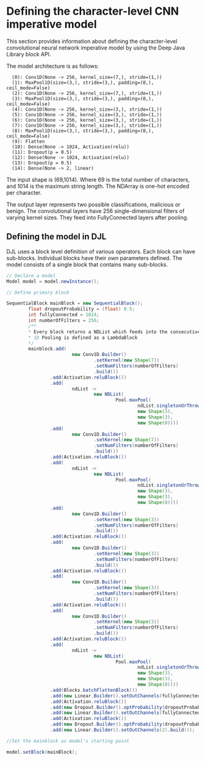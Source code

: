 # Defining the character-level CNN imperative model

This section provides information about defining the character-level convolutional neural network imperative model by using the Deep Java Library block API.

The model architecture is as follows:

```
  (0): Conv1D(None -> 256, kernel_size=(7,), stride=(1,))
  (1): MaxPool1D(size=(3,), stride=(3,), padding=(0,), ceil_mode=False)
  (2): Conv1D(None -> 256, kernel_size=(7,), stride=(1,))
  (3): MaxPool1D(size=(3,), stride=(3,), padding=(0,), ceil_mode=False)
  (4): Conv1D(None -> 256, kernel_size=(3,), stride=(1,))
  (5): Conv1D(None -> 256, kernel_size=(3,), stride=(1,))
  (6): Conv1D(None -> 256, kernel_size=(3,), stride=(1,))
  (7): Conv1D(None -> 256, kernel_size=(3,), stride=(1,))
  (8): MaxPool1D(size=(3,), stride=(3,), padding=(0,), ceil_mode=False)
  (9): Flatten
  (10): Dense(None -> 1024, Activation(relu))
  (11): Dropout(p = 0.5)
  (12): Dense(None -> 1024, Activation(relu))
  (13): Dropout(p = 0.5)
  (14): Dense(None -> 2, linear)

```

The input shape is (69,1014). Where 69 is the total number of characters, and 1014 is the maximum string length. The NDArray is one-hot encoded per character. 

The output layer represents two possible classifications, malicious or benign. The convolutional layers have 256 single-dimensional filters of varying kernel sizes. They feed into FullyConnected layers after pooling.


## Defining the model in DJL

DJL uses a block level definition of various operators. Each block can have sub-blocks. Individual blocks have their own parameters defined. The model consists of a single block that contains many sub-blocks.

```java
// Declare a model
Model model = model.newInstance();

// Define primary block

SequentialBlock mainBlock = new SequentialBlock();
        float dropoutProbability = (float) 0.5;
        int fullyConnected = 1024;
        int numberOfFilters = 256;
        /**
        * Every block returns a NDList which feeds into the consecutive Block
        * 1D Pooling is defined as a LambdaBlock 
        */
        mainblock.add(
                        new Conv1D.Builder()
                                .setKernel(new Shape(7))
                                .setNumFilters(numberOfFilters)
                                .build())
                .add(Activation.reluBlock())
                .add(
                        ndList ->
                                new NDList(
                                        Pool.maxPool(
                                                ndList.singletonOrThrow(),
                                                new Shape(3),
                                                new Shape(3),
                                                new Shape(0))))
                .add(
                        new Conv1D.Builder()
                                .setKernel(new Shape(7))
                                .setNumFilters(numberOfFilters)
                                .build())
                .add(Activation.reluBlock())
                .add(
                        ndList ->
                                new NDList(
                                        Pool.maxPool(
                                                ndList.singletonOrThrow(),
                                                new Shape(3),
                                                new Shape(3),
                                                new Shape(0))))
                .add(
                        new Conv1D.Builder()
                                .setKernel(new Shape(3))
                                .setNumFilters(numberOfFilters)
                                .build())
                .add(Activation.reluBlock())
                .add(
                        new Conv1D.Builder()
                                .setKernel(new Shape(3))
                                .setNumFilters(numberOfFilters)
                                .build())
                .add(Activation.reluBlock())
                .add(
                        new Conv1D.Builder()
                                .setKernel(new Shape(3))
                                .setNumFilters(numberOfFilters)
                                .build())
                .add(Activation.reluBlock())
                .add(
                        new Conv1D.Builder()
                                .setKernel(new Shape(3))
                                .setNumFilters(numberOfFilters)
                                .build())
                .add(Activation.reluBlock())
                .add(
                        ndList ->
                                new NDList(
                                        Pool.maxPool(
                                                ndList.singletonOrThrow(),
                                                new Shape(3),
                                                new Shape(3),
                                                new Shape(0))))
                .add(Blocks.batchFlattenBlock())
                .add(new Linear.Builder().setOutChannels(fullyConnected).build())
                .add(Activation.reluBlock())
                .add(new Dropout.Builder().optProbability(dropoutProbability).build())
                .add(new Linear.Builder().setOutChannels(fullyConnected).build())
                .add(Activation.reluBlock())
                .add(new Dropout.Builder().optProbability(dropoutProbability).build())
                .add(new Linear.Builder().setOutChannels(2).build());

//Set the mainblock as model's starting point

model.setBlock(mainBlock);

```
